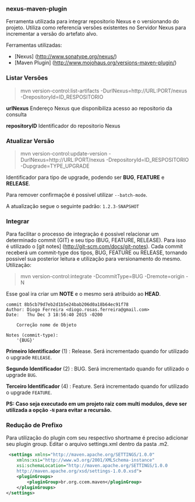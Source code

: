 ### nexus-maven-plugin ###

Ferramenta utilizada para integrar repositorio Nexus e o versionando do projeto. Utiliza como referencia versões existentes no Servidor Nexus para incrementar a versão do artefato alvo.

Ferramentas utilizadas:
  * [Nexus] (http://www.sonatype.org/nexus/)
  * [Maven Plugin] (http://www.mojohaus.org/versions-maven-plugin/)
  
### Listar Versões ###

> mvn version-control:list-artifacts -DurlNexus=http://URL:PORT/nexus -DrepositoryId=ID_RESPOSITORIO

**urlNexus** Endereço Nexus que disponibiliza acesso ao repositorio da consulta

**repositoryID** Identificador do repositorio Nexus

### Atualizar Versão ###

> mvn version-control:update-version -DurlNexus=http://URL:PORT/nexus -DrepositoryId=ID_RESPOSITORIO -Dupgrade=TYPE_UPGRADE

Identificador para tipo de upgrade, podendo ser **BUG**, **FEATURE** e **RELEASE**.

Para remover confirmaçõe é possivel utilizar `--batch-mode`.

A atualização segue o seguinte padrão: `1.2.3-SNAPSHOT`

### Integrar ###

Para facilitar o processo de integração é possivel relacionar um determinado commit (GIT) e seu tipo (BUG, FEATURE, RELEASE). Para isso é utilizado o [git notes] (http://git-scm.com/docs/git-notes). 
Cada commit receberá um commit-type dos tipos, BUG, FEATURE ou RELEASE, tornando possivel sua posterior leitura e utilização para versionamento do mesmo. Utilização:

> mvn version-control:integrate -DcommitType=BUG -Dremote=origin -N

Esse goal ira criar um **NOTE** e o mesmo será atribuido ao **HEAD**.


```
commit 8b5cb79d7eb2d1b5e24bab206d0a18b64ec91f78
Author: Diogo Ferreira <diogo.rosas.ferreira@gmail.com>
Date:   Thu Dec 3 18:56:40 2015 -0200

    Correção nome de Objeto

Notes (commit-type):
    '{BUG}'
```

**Primeiro Identificador** (1) : Release. Será incrementado quando for utilizado o upgrade `RELEASE`.

**Segundo Identificador** (2)  : BUG. Será imcrementado quando for utilizado o upgrade `BUG`.

**Terceiro Identificador** (4) : Feature. Será incrementado quando for utilizado o upgrade `FEATURE`.

**PS: Caso seja executado em um projeto raiz com multi modulos, deve ser utilizada a opção `-N` para evitar a recursão.**

### Redução de Prefixo ###

Para utilização do plugin com seu respectivo shortname é preciso adicionar seu plugin group. Editar o arquivo settings.xml dentro da pasta .m2.

```xml
 <settings xmlns="http://maven.apache.org/SETTINGS/1.0.0"
	xmlns:xsi="http://www.w3.org/2001/XMLSchema-instance"
	xsi:schemaLocation="http://maven.apache.org/SETTINGS/1.0.0
	http://maven.apache.org/xsd/settings-1.0.0.xsd">
	<pluginGroups>
		<pluginGroup>br.org.ccem.maven</pluginGroup>
	</pluginGroups>
</settings>
```
 
